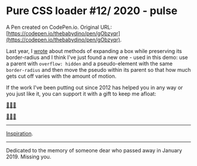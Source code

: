 # Pure CSS loader #12/ 2020 - pulse

A Pen created on CodePen.io. Original URL: [https://codepen.io/thebabydino/pen/gObzyqr](https://codepen.io/thebabydino/pen/gObzyqr).

Last year, I [wrote](https://css-tricks.com/various-methods-for-expanding-a-box-while-preserving-the-border-radius/) about methods of expanding a box while preserving its border-radius and I think I've just found a new one - used in this demo:  use a parent with `overflow: hidden` and a pseudo-element with the same `border-radius` and then move the pseudo within its parent so that how much gets cut off varies with the amount of motion.

If the work I've been putting out since 2012 has helped you in any way or you just like it, you can support it with a gift to keep me afloat:

[🎁🇺🇸](https://amazon.com/hz/wishlist/ls/2Y3C4722GXH0I)

[🎁🇬🇧](https://amazon.co.uk/hz/wishlist/ls/2I25W7U0KADSR)

---

[Inspiration](https://www.shutterstock.com/video/clip-1008304891-round-music-equalizer-scale-wave-light-concept).

---

Dedicated to the memory of someone dear who passed away in January 2019. Missing you.